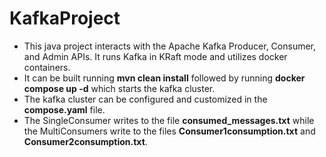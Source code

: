 # KafkaProject

- This java project interacts with the Apache Kafka Producer, Consumer, and Admin APIs. It runs Kafka in KRaft mode and utilizes docker containers.
- It can be built running **mvn clean install** followed by running **docker compose up -d** which starts the kafka cluster.
- The kafka cluster can be configured and customized in the **compose.yaml** file.
- The SingleConsumer writes to the file **consumed_messages.txt** while the MultiConsumers write to the files **Consumer1consumption.txt** and **Consumer2consumption.txt**.
